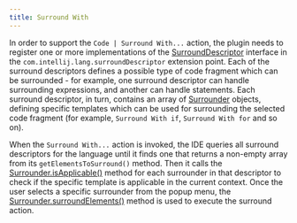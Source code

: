 ```yaml
---
title: Surround With
---
```


In order to support the ```Code | Surround With...``` action, the plugin needs to register one or more implementations of the
[SurroundDescriptor](https://github.com/JetBrains/intellij-community/blob/master/platform/lang-api/src/com/intellij/lang/surroundWith/SurroundDescriptor.java)
interface in the `com.intellij.lang.surroundDescriptor` extension point.
Each of the surround descriptors defines a possible type of code fragment which can be surrounded - for example, one surround descriptor can handle surrounding expressions, and another can handle statements.
Each surround descriptor, in turn, contains an array of
[Surrounder](https://github.com/JetBrains/intellij-community/blob/master/platform/lang-api/src/com/intellij/lang/surroundWith/Surrounder.java)
objects, defining specific templates which can be used for surrounding the selected code fragment (for example, ```Surround With if```, ```Surround With for``` and so on).

When the ```Surround With...``` action is invoked, the IDE queries all surround descriptors for the language until it finds one that returns a non-empty array from its `getElementsToSurround()` method.
Then it calls the
[Surrounder.isApplicable()](https://github.com/JetBrains/intellij-community/blob/master/platform/lang-api/src/com/intellij/lang/surroundWith/Surrounder.java#L46)
method for each surrounder in that descriptor to check if the specific template is applicable in the current context.
Once the user selects a specific surrounder from the popup menu, the
[Surrounder.surroundElements()](https://github.com/JetBrains/intellij-community/blob/master/platform/lang-api/src/com/intellij/lang/surroundWith/Surrounder.java#L57)
method is used to execute the surround action.
